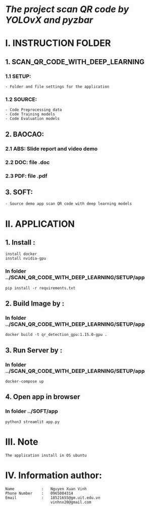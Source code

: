 # *The project scan QR code by YOLOvX and pyzbar*

# I. INSTRUCTION FOLDER 

## 1. SCAN_QR_CODE_WITH_DEEP_LEARNING
### 1.1 SETUP:
	- Folder and file settings for the application
### 1.2 SOURCE:
	- Code Preprocessing data
	- Code Training models
	- Code Evaluation models
## 2. BAOCAO:
### 2.1 ABS: Slide report and video demo
### 2.2 DOC: file .doc
### 2.3 PDF: file .pdf
## 3. SOFT:
	- Source demo app scan QR code with deep learning models
# II. APPLICATION
## 1. Install :
	install docker
	install nvidia-gpu
### In folder ../SCAN_QR_CODE_WITH_DEEP_LEARNING/SETUP/app
	pip install -r requirements.txt
## 2. Build Image by : 
### In folder ../SCAN_QR_CODE_WITH_DEEP_LEARNING/SETUP/app
	docker build -t qr_detection_gpu:1.15.0-gpu .
## 3. Run Server by :
### In folder ../SCAN_QR_CODE_WITH_DEEP_LEARNING/SETUP/app
	docker-compose up
## 4. Open app in browser
### In folder ../SOFT/app
	python3 streamlit app.py
# III. Note
	The application install in OS ubuntu
# IV. Information author:
	Name			: 	Nguyen Xuan Vinh
	Phone Number	: 	0965004314
	Email			: 	18521655@gm.uit.edu.vn
						vinhnx20@gmail.com
